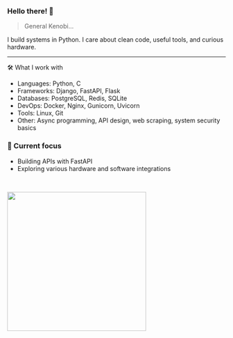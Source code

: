 ### Hello there! 👋

> General Kenobi...
>
I build systems in Python. I care about clean code, useful tools, and curious hardware.

---

🛠️ What I work with
- Languages: Python, C
- Frameworks: Django, FastAPI, Flask
- Databases: PostgreSQL, Redis, SQLite
- DevOps: Docker, Nginx, Gunicorn, Uvicorn
- Tools: Linux, Git
- Other: Async programming, API design, web scraping, system security basics

### 📌 Current focus
- Building APIs with FastAPI
- Exploring various hardware and software integrations

&nbsp;
<div align="left">
  <img src="https://onlinegiftools.com/images/examples-onlinegiftools/surface-3d-projection-black-and-white.gif" width="320"/>
</div>
